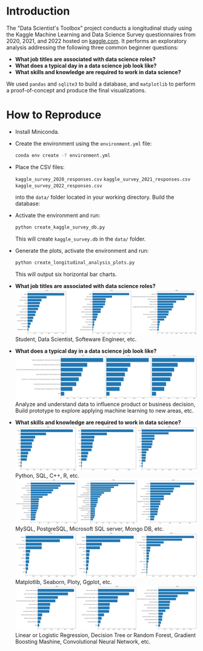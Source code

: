 # Introduction

The "Data Scientist's Toolbox" project conducts a longitudinal study using the Kaggle Machine Learning and Data Science Survey questionnaires from 2020, 2021, and 2022 hosted on [kaggle.com](https://www.kaggle.com). It performs an exploratory analysis addressing the following three common beginner questions:

- **What job titles are associated with data science roles?**
- **What does a typical day in a data science job look like?**
- **What skills and knowledge are required to work in data science?**

We used `pandas` and `sqlite3` to build a database, and `matplotlib` to perform a proof-of-concept and produce the final visualizations.

# How to Reproduce

- Install Miniconda.
- Create the environment using the `environment.yml` file:
    ```bash
    conda env create -f environment.yml
    ```
- Place the CSV files:

    `kaggle_survey_2020_responses.csv`
    `kaggle_survey_2021_responses.csv`
    `kaggle_survey_2022_responses.csv`

  into the `data/` folder located in your working directory.
Build the database:

- Activate the environment and run:

    ```bash
    python create_kaggle_survey_db.py
    ```

    This will create `kaggle_survey.db` in the `data/` folder.

- Generate the plots, activate the environment and run:
    ```bash
    python create_longitudinal_analysis_plots.py
    ```
    This will output six horizontal bar charts.

- **What job titles are associated with data science roles?**
![](data_scientist_job_role_titles.png)
Student, Data Scientist, Softeware Engineer, etc.
- **What does a typical day in a data science job look like?**
![](data_scientist_job_activaties.png)
Analyze and understand data to influence product or business decision, Build prototype to explore applying machine learning to new areas, etc.
- **What skills and knowledge are required to work in data science?**
![](data_scientist_job_programming_languages.png)
Python, SQL, C++, R, etc.
![](data_scientist_job_big_data_products.png)
MySQL, PostgreSQL, Microsoft SQL server, Mongo DB, etc.
![](data_scientist_job_visualization_libraries.png)
Matplotlib, Seaborn, Ploty, Ggplot, etc.
![](data_scientist_job_ML_algorithms.png)
Linear or Logistic Regression, Decision Tree or Random Forest, Gradient Boosting Mashine, Convolutional Neural Network, etc.